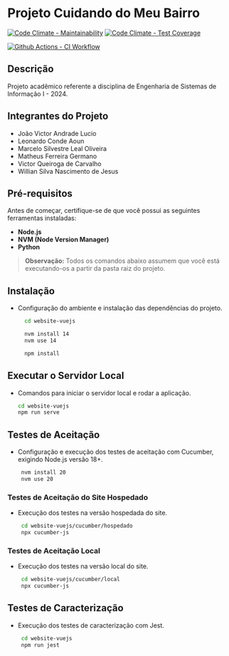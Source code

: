 # Projeto Cuidando do Meu Bairro

[![Code Climate - Maintainability](https://api.codeclimate.com/v1/badges/cf0f9b5b94b02433b155/maintainability)](https://codeclimate.com/github/Marcelo-Ol/CuidandoMeuBairroESI/maintainability)
[![Code Climate - Test Coverage](https://api.codeclimate.com/v1/badges/cf0f9b5b94b02433b155/test_coverage)](https://codeclimate.com/github/Marcelo-Ol/CuidandoMeuBairroESI/test_coverage)

[![Github Actions - CI Workflow](https://github.com/Marcelo-Ol/CuidandoMeuBairroESI/actions/workflows/ci.yml/badge.svg?branch=master)](https://github.com/Marcelo-Ol/CuidandoMeuBairroESI/actions/workflows/ci.yml)

## Descrição

Projeto acadêmico referente a disciplina de Engenharia de Sistemas de Informação I - 2024.

## Integrantes do Projeto
- João Victor Andrade Lucio
- Leonardo Conde Aoun
- Marcelo Silvestre Leal Oliveira
- Matheus Ferreira Germano
- Victor Queiroga de Carvalho
- Willian Silva Nascimento de Jesus

## Pré-requisitos

Antes de começar, certifique-se de que você possui as seguintes ferramentas instaladas:

- **Node.js**
- **NVM (Node Version Manager)**
- **Python**

> **Observação:** Todos os comandos abaixo assumem que você está executando-os a partir da pasta raiz do projeto.

## Instalação

- Configuração do ambiente e instalação das dependências do projeto.

   ```bash
     cd website-vuejs
  ``` 
  ```bash
    nvm install 14  
    nvm use 14
  ```
  ```bash
    npm install
  ```

## Executar o Servidor Local

- Comandos para iniciar o servidor local e rodar a aplicação.

   ```bash
   cd website-vuejs
   npm run serve
  ``` 

## Testes de Aceitação

- Configuração e execução dos testes de aceitação com Cucumber, exigindo Node.js versão 18+.
  
   ```bash
    nvm install 20
    nvm use 20
  ``` 

### Testes de Aceitação do Site Hospedado

- Execução dos testes na versão hospedada do site.
  
   ```bash
    cd website-vuejs/cucumber/hospedado
    npx cucumber-js
  ``` 

### Testes de Aceitação Local

- Execução dos testes na versão local do site.
  
   ```bash
    cd website-vuejs/cucumber/local
    npx cucumber-js
  ``` 

## Testes de Caracterização

- Execução dos testes de caracterização com Jest.

   ```bash
    cd website-vuejs
    npm run jest
  ``` 
